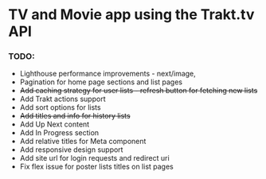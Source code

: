 # TV and Movie app using the Trakt.tv API

### TODO:

- Lighthouse performance improvements - next/image,
- Pagination for home page sections and list pages
- ~~Add caching strategy for user lists - refresh button for fetching new lists~~
- Add Trakt actions support
- Add sort options for lists
- ~~Add titles and info for history lists~~
- Add Up Next content
- Add In Progress section
- Add relative titles for Meta component
- Add responsive design support
- Add site url for login requests and redirect uri
- Fix flex issue for poster lists titles on list pages
